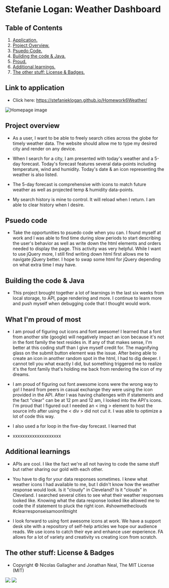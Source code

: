 # Stefanie Logan: Weather Dashboard

## Table of Contents
1. [ Application. ](#application)
2. [ Project Overview. ](#overview)
3. [ Psuedo Code. ](#psuedo)
4. [ Building the code & Java. ](#code)
5. [ Proud. ](#proud)
6. [ Additional learnings. ](#learnings)
7. [ The other stuff: License & Badges. ](#streetcred)


<a name="application"></a>
## Link to application

* Click here: https://stefanieklogan.github.io/Homework6Weather/

![Homepage image](xxxxxxxxxxxxxxxxxxxxxxxxxxxxxxxxxxxxxxxxxxxxxx)

<a name="overview"></a>
## Project overview

* As a user, I want to be able to freely search cities across the globe for timely weather data. The website should allow me to type my desired city and render on any device. 

* When I search for a city, I am presented with today's weather and a 5-day forecast. Today's forecast features several data-points including temperature, wind and humidity. Today's date & an icon representing the weather is also listed.

* The 5-day forecast is comprehensive with icons to match future weather as well as projected temp & humidity data-points.

* My search history is mine to control. It will reload when I return. I am able to clear history when I desire.

<a name="psuedo"></a>
## Psuedo code

* Take the opportunities to psuedo code when you can. I found myself at work and I was able to find time during slow periods to start describing the user's behavior as well as write down the html elements and orders needed to display the page. This activity was very helpful. While I want to use jQuery more, I still find writing down html first allows me to navigate jQuery better. I hope to swap some html for jQuery depending on what extra time I may have.

<a name="code"></a>
## Building the code & Java

* This project brought together a lot of learnings in the last six weeks from local storage, to API, page rendering and more. I continue to learn more and push myself when debugging code that I thought would work.

<a name="proud"></a>
## What I'm proud of most

* I am proud of figuring out icons and font awesome! I learned that a font from another site (google) will negatively impact an icon because it's not in the font family the text resides in. If any of that makes sense, I'm better at this coding stuff than I give myself credit for. The magnifying glass on the submit button element was the issue. After being able to create an icon in another random spot in the html, I had to dig deeper. I cannot tell you what exactly I did, but something triggered me to realize it's the font family that's holding me back from rendering the icon of my dreams. 

* I am proud of figuring out font awesome icons were the wrong way to go! I heard from peers in casual exchange they were using the icon provided in the API. After I was having challenges with if statements and the fact "clear" can be at 12 pm and 12 am, I looked into the API's icons. I'm proud that I figured out I needed an < img > element to host the source info after using the < div > did not cut it. I was able to optimize a lot of code this way.

* I also used a for loop in the five-day forecast. I learned that 

* xxxxxxxxxxxxxxxxxxxx

<a name="learnings"></a>
## Additional learnings

* APIs are cool. I like the fact we're all not having to code the same stuff but rather sharing our gold with each other.

* You have to dig for your data responses sometimes. I knew what weather icons I had available to me, but I didn't know how the weather response would look. Is it "cloudy" in Cleveland? Is it "clouds" in Cleveland. I searched several cities to see what their weather responses looked like. Knowing what the data response looked like allowed me to code the if statement to pluck the right icon. #showmetheclouds #clearresponseisamoonlitnight

* I look forward to using font awesome icons at work. We have a support desk site with a repository of self-help articles we hope our audience reads. We use icons to catch their eye and enhance user experience. FA allows for a lot of variety and creativity vs creating icon from scratch.

<a name="streetcred"></a>
## The other stuff: License & Badges

* Copyright © Nicolas Gallagher and Jonathan Neal, The MIT License (MIT)

<img src="https://img.shields.io/badge/html5%20-%23E34F26.svg?&style=for-the-badge&logo=html5&logoColor=white"/>

<img src="https://img.shields.io/badge/css3%20-%231572B6.svg?&style=for-the-badge&logo=css3&logoColor=white"/>
